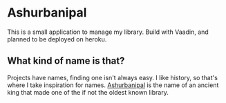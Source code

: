Ashurbanipal
============

This is a small application to manage my library.
Build with Vaadin, and planned to be deployed on heroku.

What kind of name is that?
--------------------------

Projects have names, finding one isn't always easy. I like history, so that's where I take inspiration for names.
[Ashurbanipal](http://en.wikipedia.org/wiki/Ashurbanipal) is the name of an ancient king
that made one of the if not the oldest known library.


